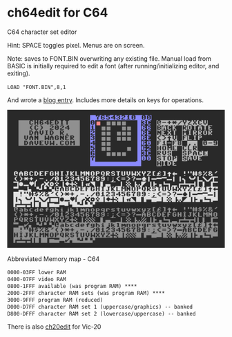 # ch64edit for C64 #

C64 character set editor

Hint: SPACE toggles pixel.  Menus are on screen.

Note: saves to FONT.BIN overwriting any existing file.   Manual load from BASIC is initially required to edit a font (after running/initializing editor, and exiting).

``
LOAD "FONT.BIN",8,1
``

And wrote a [blog entry](https://techwithdave.davevw.com/2024/04/edit-vic-20-programmable-characters.html).  Includes more details on keys for operations.

![prototype](media/functional.png)

Abbreviated Memory map - C64

    0000-03FF lower RAM
    0400-07FF video RAM
    0800-1FFF available (was program RAM) ****
    2000-2FFF character RAM sets (was program RAM) ****
    3000-9FFF program RAM (reduced)
    D000-D7FF character RAM set 1 (uppercase/graphics) -- banked
    D800-DFFF character RAM set 2 (lowercase/uppercase) -- banked

There is also [ch20edit](https://github.com/davervw/ch20edit) for Vic-20
